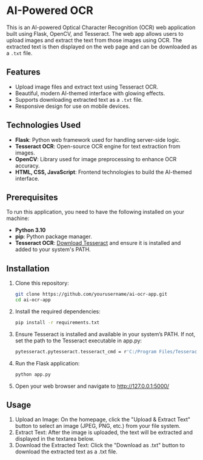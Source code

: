 # AI-Powered OCR

This is an AI-powered Optical Character Recognition (OCR) web application built using Flask, OpenCV, and Tesseract. The web app allows users to upload images and extract the text from those images using OCR. The extracted text is then displayed on the web page and can be downloaded as a `.txt` file.

## Features

- Upload image files and extract text using Tesseract OCR.
- Beautiful, modern AI-themed interface with glowing effects.
- Supports downloading extracted text as a `.txt` file.
- Responsive design for use on mobile devices.

## Technologies Used

- **Flask**: Python web framework used for handling server-side logic.
- **Tesseract OCR**: Open-source OCR engine for text extraction from images.
- **OpenCV**: Library used for image preprocessing to enhance OCR accuracy.
- **HTML, CSS, JavaScript**: Frontend technologies to build the AI-themed interface.

## Prerequisites

To run this application, you need to have the following installed on your machine:

- **Python 3.10**
- **pip**: Python package manager.
- **Tesseract OCR**: [Download Tesseract](https://github.com/tesseract-ocr/tesseract) and ensure it is installed and added to your system's PATH.

## Installation

1. Clone this repository:

   ```bash
   git clone https://github.com/yourusername/ai-ocr-app.git
   cd ai-ocr-app
   ```
2. Install the required dependencies:

   ```bash
   pip install -r requirements.txt
   ```
3. Ensure Tesseract is installed and available in your system’s PATH. If not, set the path to the Tesseract executable in app.py:

   ```bash
   pytesseract.pytesseract.tesseract_cmd = r'C:/Program Files/Tesseract-OCR/tesseract.exe'
   ```
4. Run the Flask application:

   ```bash
   python app.py
   ```
5. Open your web browser and navigate to http://127.0.0.1:5000/

## Usage

1. Upload an Image: On the homepage, click the "Upload & Extract Text" button to select an image (JPEG, PNG, etc.) from your file system.
2. Extract Text: After the image is uploaded, the text will be extracted and displayed in the textarea below.
3. Download the Extracted Text: Click the "Download as .txt" button to download the extracted text as a .txt file.
